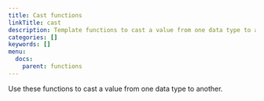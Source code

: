 ```yaml
---
title: Cast functions
linkTitle: cast
description: Template functions to cast a value from one data type to another.
categories: []
keywords: []
menu:
  docs:
    parent: functions
---
```


Use these functions to cast a value from one data type to another.
